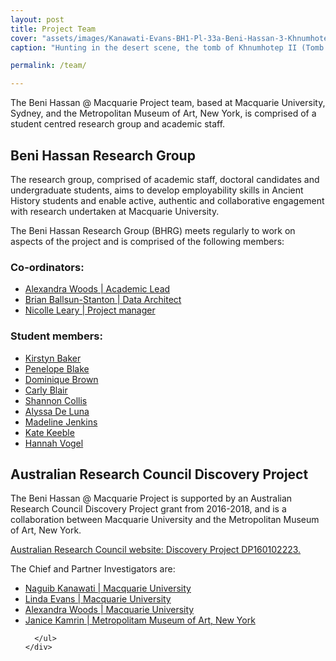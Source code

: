 ```yaml
---
layout: post
title: Project Team
cover: "assets/images/Kanawati-Evans-BH1-Pl-33a-Beni-Hassan-3-Khnumhotep-II-Chapel-Scene-North-wall-Left-Upper-section-Wall1920x.jpg"
caption: "Hunting in the desert scene, the tomb of Khnumhotep II (Tomb 3) at Beni Hassan."

permalink: /team/

---
```




The Beni Hassan @ Macquarie Project team, based at Macquarie University, Sydney, and the Metropolitan Museum of Art, New York, is comprised of a student centred research group and academic staff.


<amp-accordion>
  <section>
    <h2>Beni Hassan Research Group</h2>
    <div class="indentedList">



<p class="mt2">The research group, comprised of academic staff, doctoral candidates and undergraduate students, aims to develop employability skills in Ancient History students and enable active, authentic and collaborative engagement with research undertaken at Macquarie University.</p>

<p>The Beni Hassan Research Group (BHRG) meets regularly to work on aspects of the project and is comprised of the following members:</p>



<h3>Co-ordinators:</h3>
<ul>
<li> <a href="/team/AlexandraWoods">Alexandra Woods | Academic Lead</a> </li>
<li> <a href="/team/BrianBallsunStanton">Brian Ballsun-Stanton | Data Architect</a> </li>
<li> <a href="/team/NicolleLeary">Nicolle Leary | Project manager</a> </li>
</ul>
<h3>Student members:</h3>
<ul>
<li> <a href="/team/KirstynBaker">Kirstyn Baker</a> </li>
<li> <a href="/team/PenelopeBlake">Penelope Blake</a> </li>
<li> <a href="/team/DominiqueBrown">Dominique Brown</a> </li>
<li> <a href="/team/CarlyBlair">Carly Blair</a> </li>
<li> <a href="/team/ShannonCollis">Shannon Collis</a> </li>
<li> <a href="/team/AlyssaDeLuna">Alyssa De Luna</a> </li>
<li> <a href="/team/MadelineJenkins">Madeline Jenkins</a> </li>
<li> <a href="/team/KateKeeble">Kate Keeble</a> </li>
<li> <a href="/team/HannahVogel">Hannah Vogel</a> </li>
      </ul>
    </div>
  </section>
<section>
    <h2>Australian Research Council Discovery Project</h2>
    <div class="indentedList">

<p class="mt2">The Beni Hassan @ Macquarie Project is supported by an Australian Research Council Discovery Project grant from 2016-2018, and is a collaboration between Macquarie University and the Metropolitan Museum of Art, New York.</p>

<p><a href="http://purl.org/au-research/grants/arc/DP160102223">Australian Research Council website: Discovery Project DP160102223.</a></p>

<p>The Chief and Partner Investigators are:</p>
      <ul>




<li> <a href="/team/NaguibKanawati">Naguib Kanawati | Macquarie University</a> </li>
<li> <a href="/team/LindaEvans">Linda Evans | Macquarie University</a> </li>
<li> <a href="/team/AlexandraWoods">Alexandra Woods | Macquarie University</a> </li>
<li> <a href="/team/JaniceKamrin">Janice Kamrin | Metropolitam Museum of Art, New York</a> </li>

      </ul>
    </div>
  </section>
